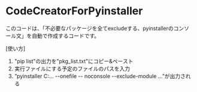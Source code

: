 # CodeCreatorForPyinstaller

このコードは、「不必要なパッケージを全てexcludeする、pyinstallerのコンソール文」を自動で作成するコードです。

[使い方]
1. "pip list"の出力を"pkg_list.txt"にコピー&ペースト
2. 実行ファイルにする予定のファイルのパスを入力
3. ”pyinstaller C:... --onefile -- noconsole --exclude-module ...”が出力される

